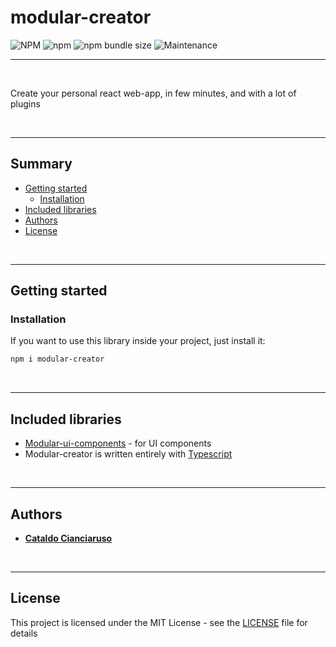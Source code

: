 # modular-creator

![NPM](https://img.shields.io/npm/l/modular-creator?label=License&style=for-the-badge)
![npm](https://img.shields.io/npm/v/modular-creator?color=orange%20&label=Latest%20version&style=for-the-badge&logo=npm)
![npm bundle size](https://img.shields.io/bundlephobia/min/modular-creator?label=Package%20size&style=for-the-badge)
![Maintenance](https://img.shields.io/maintenance/yes/2025?label=Maintained&style=for-the-badge)

---

<br>

Create your personal react web-app, in few minutes, and with a lot of plugins

<br>

---

## Summary

- [Getting started](#getting-started)
  - [Installation](#installation)
- [Included libraries](#included-libraries)
- [Authors](#authors)
- [License](#license)

<br>

---

## Getting started

### Installation

If you want to use this library inside your project, just install it:

```sh
npm i modular-creator
```

<br>


---

## Included libraries

- [Modular-ui-components](https://github.com/CianciarusoCataldo/modular-ui-components) - for UI components
- Modular-creator is written entirely with [Typescript](https://www.typescriptlang.org/)

<br>

---

## Authors

- [**Cataldo Cianciaruso**](https://github.com/CianciarusoCataldo)

<br>

---

## License

This project is licensed under the MIT License - see the [LICENSE](LICENSE) file for details
